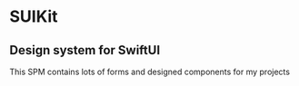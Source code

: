 # SUIKit
## Design system  for SwiftUI
This SPM contains lots of forms and designed components for my projects
